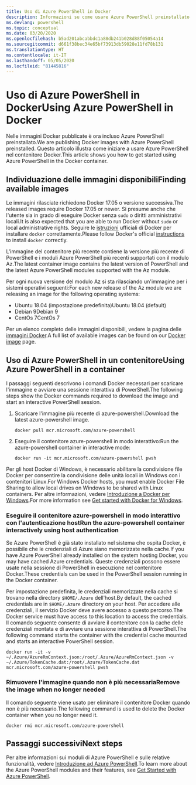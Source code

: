 ```yaml
---
title: Uso di Azure PowerShell in Docker
description: Informazioni su come usare Azure PowerShell preinstallato in un'immagine Docker.
ms.devlang: powershell
ms.topic: conceptual
ms.date: 03/20/2020
ms.openlocfilehash: b5ad201abcabbdc1a88db241b028d88f05054a14
ms.sourcegitcommit: d661f38bec34e65bf73913db59028e11fd78b131
ms.translationtype: HT
ms.contentlocale: it-IT
ms.lasthandoff: 05/05/2020
ms.locfileid: "81445816"
---
```

# <a name="using-azure-powershell-in-docker"></a><span data-ttu-id="a1bdf-103">Uso di Azure PowerShell in Docker</span><span class="sxs-lookup"><span data-stu-id="a1bdf-103">Using Azure PowerShell in Docker</span></span>

<span data-ttu-id="a1bdf-104">Nelle immagini Docker pubblicate è ora incluso Azure PowerShell preinstallato.</span><span class="sxs-lookup"><span data-stu-id="a1bdf-104">We are publishing Docker images with Azure PowerShell preinstalled.</span></span> <span data-ttu-id="a1bdf-105">Questo articolo illustra come iniziare a usare Azure PowerShell nel contenitore Docker.</span><span class="sxs-lookup"><span data-stu-id="a1bdf-105">This article shows you how to get started using Azure PowerShell in the Docker container.</span></span>

## <a name="finding-available-images"></a><span data-ttu-id="a1bdf-106">Individuazione delle immagini disponibili</span><span class="sxs-lookup"><span data-stu-id="a1bdf-106">Finding available images</span></span>

<span data-ttu-id="a1bdf-107">Le immagini rilasciate richiedono Docker 17.05 o versione successiva.</span><span class="sxs-lookup"><span data-stu-id="a1bdf-107">The released images require Docker 17.05 or newer.</span></span> <span data-ttu-id="a1bdf-108">Si presume anche che l'utente sia in grado di eseguire Docker senza `sudo` o diritti amministrativi locali.</span><span class="sxs-lookup"><span data-stu-id="a1bdf-108">It is also expected that you are able to run Docker without `sudo` or local administrative rights.</span></span> <span data-ttu-id="a1bdf-109">Seguire le [istruzioni][install] ufficiali di Docker per installare `docker` correttamente.</span><span class="sxs-lookup"><span data-stu-id="a1bdf-109">Please follow Docker's official [instructions][install] to install `docker` correctly.</span></span>

<span data-ttu-id="a1bdf-110">L'immagine del contenitore più recente contiene la versione più recente di PowerShell e i moduli Azure PowerShell più recenti supportati con il modulo Az.</span><span class="sxs-lookup"><span data-stu-id="a1bdf-110">The latest container image contains the latest version of PowerShell and the latest Azure PowerShell modules supported with the Az module.</span></span>

<span data-ttu-id="a1bdf-111">Per ogni nuova versione del modulo Az si sta rilasciando un'immagine per i sistemi operativi seguenti:</span><span class="sxs-lookup"><span data-stu-id="a1bdf-111">For each new release of the Az module we are releasing an image for the following operating systems:</span></span>

- <span data-ttu-id="a1bdf-112">Ubuntu 18.04 (impostazione predefinita)</span><span class="sxs-lookup"><span data-stu-id="a1bdf-112">Ubuntu 18.04 (default)</span></span>
- <span data-ttu-id="a1bdf-113">Debian 9</span><span class="sxs-lookup"><span data-stu-id="a1bdf-113">Debian 9</span></span>
- <span data-ttu-id="a1bdf-114">CentOs 7</span><span class="sxs-lookup"><span data-stu-id="a1bdf-114">CentOs 7</span></span>

<span data-ttu-id="a1bdf-115">Per un elenco completo delle immagini disponibili, vedere la pagina delle [immagini Docker][az image].</span><span class="sxs-lookup"><span data-stu-id="a1bdf-115">A full list of available images can be found on our [Docker image][az image] page.</span></span>

## <a name="using-azure-powershell-in-a-container"></a><span data-ttu-id="a1bdf-116">Uso di Azure PowerShell in un contenitore</span><span class="sxs-lookup"><span data-stu-id="a1bdf-116">Using Azure PowerShell in a container</span></span>

<span data-ttu-id="a1bdf-117">I passaggi seguenti descrivono i comandi Docker necessari per scaricare l'immagine e avviare una sessione interattiva di PowerShell.</span><span class="sxs-lookup"><span data-stu-id="a1bdf-117">The following steps show the Docker commands required to download the image and start an interactive PowerShell session.</span></span>

1. <span data-ttu-id="a1bdf-118">Scaricare l'immagine più recente di azure-powershell.</span><span class="sxs-lookup"><span data-stu-id="a1bdf-118">Download the latest azure-powershell image.</span></span>

   ```console
   docker pull mcr.microsoft.com/azure-powershell
   ```

1. <span data-ttu-id="a1bdf-119">Eseguire il contenitore azure-powershell in modo interattivo:</span><span class="sxs-lookup"><span data-stu-id="a1bdf-119">Run the azure-powershell container in interactive mode:</span></span>

   ```console
   docker run -it mcr.microsoft.com/azure-powershell pwsh
   ```

<span data-ttu-id="a1bdf-120">Per gli host Docker di Windows, è necessario abilitare la condivisione file Docker per consentire la condivisione delle unità locali in Windows con i contenitori Linux.</span><span class="sxs-lookup"><span data-stu-id="a1bdf-120">For Windows Docker hosts, you must enable Docker File Sharing to allow local drives on Windows to be shared with Linux containers.</span></span> <span data-ttu-id="a1bdf-121">Per altre informazioni, vedere [Introduzione a Docker per Windows][file-sharing].</span><span class="sxs-lookup"><span data-stu-id="a1bdf-121">For more information see [Get started with Docker for Windows][file-sharing].</span></span>

### <a name="run-the-azure-powershell-container-interactively-using-host-authentication"></a><span data-ttu-id="a1bdf-122">Eseguire il contenitore azure-powershell in modo interattivo con l'autenticazione host</span><span class="sxs-lookup"><span data-stu-id="a1bdf-122">Run the azure-powershell container interactively using host authentication</span></span>

<span data-ttu-id="a1bdf-123">Se Azure PowerShell è già stato installato nel sistema che ospita Docker, è possibile che le credenziali di Azure siano memorizzate nella cache.</span><span class="sxs-lookup"><span data-stu-id="a1bdf-123">If you have Azure PowerShell already installed on the system hosting Docker, you may have cached Azure credentials.</span></span> <span data-ttu-id="a1bdf-124">Queste credenziali possono essere usate nella sessione di PowerShell in esecuzione nel contenitore Docker.</span><span class="sxs-lookup"><span data-stu-id="a1bdf-124">These credentials can be used in the PowerShell session running in the Docker container.</span></span>

<span data-ttu-id="a1bdf-125">Per impostazione predefinita, le credenziali memorizzate nella cache si trovano nella directory `$HOME/.Azure` dell'host.</span><span class="sxs-lookup"><span data-stu-id="a1bdf-125">By default, the cached credentials are in `$HOME/.Azure` directory on your host.</span></span> <span data-ttu-id="a1bdf-126">Per accedere alle credenziali, il servizio Docker deve avere accesso a questo percorso.</span><span class="sxs-lookup"><span data-stu-id="a1bdf-126">The Docker service must have access to this location to access the credentials.</span></span> <span data-ttu-id="a1bdf-127">Il comando seguente consente di avviare il contenitore con la cache delle credenziali montata e di avviare una sessione interattiva di PowerShell.</span><span class="sxs-lookup"><span data-stu-id="a1bdf-127">The following command starts the container with the credential cache mounted and starts an interactive PowerShell session.</span></span>

```console
docker run -it -v ~/.Azure/AzureRmContext.json:/root/.Azure/AzureRmContext.json -v ~/.Azure/TokenCache.dat:/root/.Azure/TokenCache.dat mcr.microsoft.com/azure-powershell pwsh
```

### <a name="remove-the-image-when-no-longer-needed"></a><span data-ttu-id="a1bdf-128">Rimuovere l'immagine quando non è più necessaria</span><span class="sxs-lookup"><span data-stu-id="a1bdf-128">Remove the image when no longer needed</span></span>

<span data-ttu-id="a1bdf-129">Il comando seguente viene usato per eliminare il contenitore Docker quando non è più necessario.</span><span class="sxs-lookup"><span data-stu-id="a1bdf-129">The following command is used to delete the Docker container when you no longer need it.</span></span>

```console
docker rmi mcr.microsoft.com/azure-powershell
```

## <a name="next-steps"></a><span data-ttu-id="a1bdf-130">Passaggi successivi</span><span class="sxs-lookup"><span data-stu-id="a1bdf-130">Next steps</span></span>

<span data-ttu-id="a1bdf-131">Per altre informazioni sui moduli di Azure PowerShell e sulle relative funzionalità, vedere [Introduzione ad Azure PowerShell](get-started-azureps.md).</span><span class="sxs-lookup"><span data-stu-id="a1bdf-131">To learn more about the Azure PowerShell modules and their features, see [Get Started with Azure PowerShell](get-started-azureps.md).</span></span>

<!-- link references -->
[install]: https://docs.docker.com/engine/installation/
[powershell image]: https://hub.docker.com/_/microsoft-powershell
[az image]: https://hub.docker.com/_/microsoft-azure-powershell
[file-sharing]: https://docs.docker.com/docker-for-windows/#file-sharing
